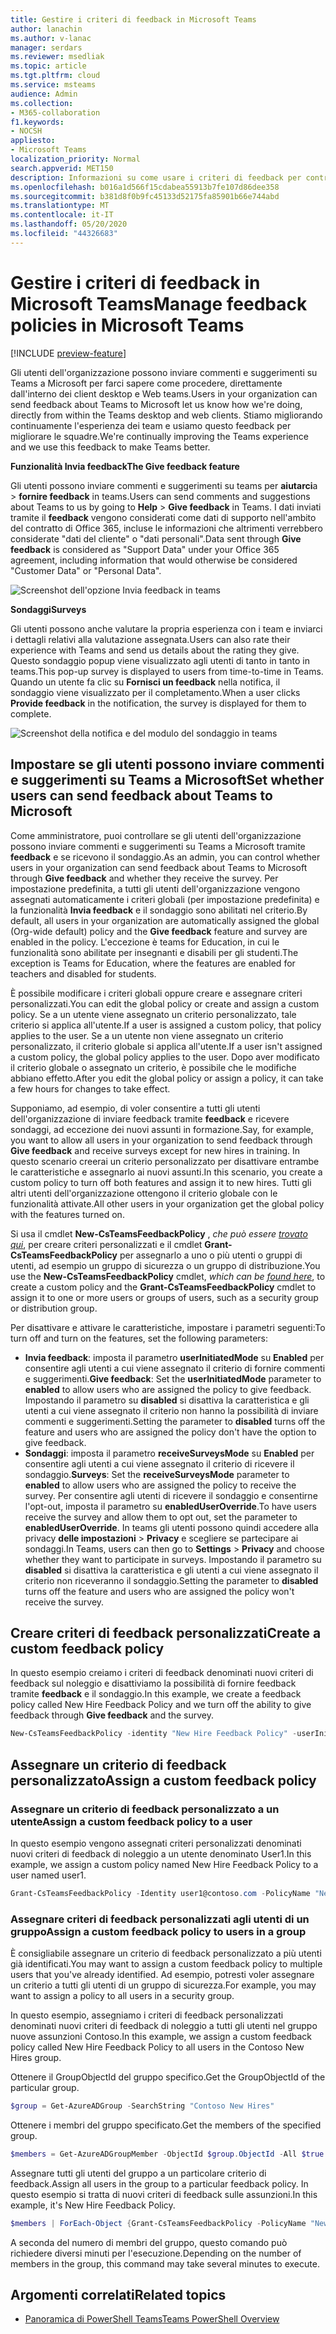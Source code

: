 ```yaml
---
title: Gestire i criteri di feedback in Microsoft Teams
author: lanachin
ms.author: v-lanac
manager: serdars
ms.reviewer: msedliak
ms.topic: article
ms.tgt.pltfrm: cloud
ms.service: msteams
audience: Admin
ms.collection:
- M365-collaboration
f1.keywords:
- NOCSH
appliesto:
- Microsoft Teams
localization_priority: Normal
search.appverid: MET150
description: Informazioni su come usare i criteri di feedback per controllare se gli utenti dei team dell'organizzazione possono inviare commenti e suggerimenti sui team a Microsoft.
ms.openlocfilehash: b016a1d566f15cdabea55913b7fe107d86dee358
ms.sourcegitcommit: b381d8f0b9fc45133d52175fa85901b66e744abd
ms.translationtype: MT
ms.contentlocale: it-IT
ms.lasthandoff: 05/20/2020
ms.locfileid: "44326683"
---
```

# <a name="manage-feedback-policies-in-microsoft-teams"></a><span data-ttu-id="a96af-103">Gestire i criteri di feedback in Microsoft Teams</span><span class="sxs-lookup"><span data-stu-id="a96af-103">Manage feedback policies in Microsoft Teams</span></span>

[!INCLUDE [preview-feature](includes/preview-feature.md)]

<span data-ttu-id="a96af-104">Gli utenti dell'organizzazione possono inviare commenti e suggerimenti su Teams a Microsoft per farci sapere come procedere, direttamente dall'interno dei client desktop e Web teams.</span><span class="sxs-lookup"><span data-stu-id="a96af-104">Users in your organization can send feedback about Teams to Microsoft let us know how we're doing, directly from within the Teams desktop and web clients.</span></span> <span data-ttu-id="a96af-105">Stiamo migliorando continuamente l'esperienza dei team e usiamo questo feedback per migliorare le squadre.</span><span class="sxs-lookup"><span data-stu-id="a96af-105">We're continually improving the Teams experience and we use this feedback to make Teams better.</span></span>

<span data-ttu-id="a96af-106">**Funzionalità Invia feedback**</span><span class="sxs-lookup"><span data-stu-id="a96af-106">**The Give feedback feature**</span></span>

<span data-ttu-id="a96af-107">Gli utenti possono inviare commenti e suggerimenti su teams per **aiutarci**a  >  **fornire feedback** in teams.</span><span class="sxs-lookup"><span data-stu-id="a96af-107">Users can send comments and suggestions about Teams to us by going to **Help** > **Give feedback** in Teams.</span></span> <span data-ttu-id="a96af-108">I dati inviati tramite il **feedback** vengono considerati come dati di supporto nell'ambito del contratto di Office 365, incluse le informazioni che altrimenti verrebbero considerate "dati del cliente" o "dati personali".</span><span class="sxs-lookup"><span data-stu-id="a96af-108">Data sent through **Give feedback** is considered as "Support Data" under your Office 365 agreement, including information that would otherwise be considered "Customer Data" or "Personal Data".</span></span>

![Screenshot dell'opzione Invia feedback in teams](media/manage-feedback-policies-in-teams-give-feedback.png)

<span data-ttu-id="a96af-110">**Sondaggi**</span><span class="sxs-lookup"><span data-stu-id="a96af-110">**Surveys**</span></span>

<span data-ttu-id="a96af-111">Gli utenti possono anche valutare la propria esperienza con i team e inviarci i dettagli relativi alla valutazione assegnata.</span><span class="sxs-lookup"><span data-stu-id="a96af-111">Users can also rate their experience with Teams and send us details about the rating they give.</span></span> <span data-ttu-id="a96af-112">Questo sondaggio popup viene visualizzato agli utenti di tanto in tanto in teams.</span><span class="sxs-lookup"><span data-stu-id="a96af-112">This pop-up survey is displayed to users from time-to-time in Teams.</span></span> <span data-ttu-id="a96af-113">Quando un utente fa clic su **Fornisci un feedback** nella notifica, il sondaggio viene visualizzato per il completamento.</span><span class="sxs-lookup"><span data-stu-id="a96af-113">When a user clicks **Provide feedback** in the notification, the survey is displayed for them to complete.</span></span>

![Screenshot della notifica e del modulo del sondaggio in teams](media/manage-feedback-policies-in-teams-survey.png)

## <a name="set-whether-users-can-send-feedback-about-teams-to-microsoft"></a><span data-ttu-id="a96af-115">Impostare se gli utenti possono inviare commenti e suggerimenti su Teams a Microsoft</span><span class="sxs-lookup"><span data-stu-id="a96af-115">Set whether users can send feedback about Teams to Microsoft</span></span>

<span data-ttu-id="a96af-116">Come amministratore, puoi controllare se gli utenti dell'organizzazione possono inviare commenti e suggerimenti su Teams a Microsoft tramite **feedback** e se ricevono il sondaggio.</span><span class="sxs-lookup"><span data-stu-id="a96af-116">As an admin, you can control whether users in your organization can send feedback about Teams to Microsoft through **Give feedback** and whether they receive the survey.</span></span> <span data-ttu-id="a96af-117">Per impostazione predefinita, a tutti gli utenti dell'organizzazione vengono assegnati automaticamente i criteri globali (per impostazione predefinita) e la funzionalità **Invia feedback** e il sondaggio sono abilitati nel criterio.</span><span class="sxs-lookup"><span data-stu-id="a96af-117">By default, all users in your organization are automatically assigned the global (Org-wide default) policy and the **Give feedback** feature and survey are enabled in the policy.</span></span> <span data-ttu-id="a96af-118">L'eccezione è teams for Education, in cui le funzionalità sono abilitate per insegnanti e disabili per gli studenti.</span><span class="sxs-lookup"><span data-stu-id="a96af-118">The exception is Teams for Education, where the features are enabled for teachers and disabled for students.</span></span>

<span data-ttu-id="a96af-119">È possibile modificare i criteri globali oppure creare e assegnare criteri personalizzati.</span><span class="sxs-lookup"><span data-stu-id="a96af-119">You can edit the global policy or create and assign a custom policy.</span></span> <span data-ttu-id="a96af-120">Se a un utente viene assegnato un criterio personalizzato, tale criterio si applica all'utente.</span><span class="sxs-lookup"><span data-stu-id="a96af-120">If a user is assigned a custom policy, that policy applies to the user.</span></span> <span data-ttu-id="a96af-121">Se a un utente non viene assegnato un criterio personalizzato, il criterio globale si applica all'utente.</span><span class="sxs-lookup"><span data-stu-id="a96af-121">If a user isn't assigned a custom policy, the global policy applies to the user.</span></span> <span data-ttu-id="a96af-122">Dopo aver modificato il criterio globale o assegnato un criterio, è possibile che le modifiche abbiano effetto.</span><span class="sxs-lookup"><span data-stu-id="a96af-122">After you edit the global policy or assign a policy, it can take a few hours for changes to take effect.</span></span>

<span data-ttu-id="a96af-123">Supponiamo, ad esempio, di voler consentire a tutti gli utenti dell'organizzazione di inviare feedback tramite **feedback** e ricevere sondaggi, ad eccezione dei nuovi assunti in formazione.</span><span class="sxs-lookup"><span data-stu-id="a96af-123">Say, for example, you want to allow all users in your organization to send feedback through **Give feedback** and receive surveys except for new hires in training.</span></span> <span data-ttu-id="a96af-124">In questo scenario creerai un criterio personalizzato per disattivare entrambe le caratteristiche e assegnarlo ai nuovi assunti.</span><span class="sxs-lookup"><span data-stu-id="a96af-124">In this scenario, you create a custom policy to turn off both features and assign it to new hires.</span></span> <span data-ttu-id="a96af-125">Tutti gli altri utenti dell'organizzazione ottengono il criterio globale con le funzionalità attivate.</span><span class="sxs-lookup"><span data-stu-id="a96af-125">All other users in your organization get the global policy with the features turned on.</span></span>  

<span data-ttu-id="a96af-126">Si usa il cmdlet **New-CsTeamsFeedbackPolicy** , *che può essere [trovato qui](https://docs.microsoft.com/office365/enterprise/powershell/manage-skype-for-business-online-with-office-365-powershell)*, per creare criteri personalizzati e il cmdlet **Grant-CsTeamsFeedbackPolicy** per assegnarlo a uno o più utenti o gruppi di utenti, ad esempio un gruppo di sicurezza o un gruppo di distribuzione.</span><span class="sxs-lookup"><span data-stu-id="a96af-126">You use the **New-CsTeamsFeedbackPolicy** cmdlet, *which can be [found here](https://docs.microsoft.com/office365/enterprise/powershell/manage-skype-for-business-online-with-office-365-powershell)*, to create a custom policy and the **Grant-CsTeamsFeedbackPolicy** cmdlet to assign it to one or more users or groups of users, such as a security group or distribution group.</span></span>

<span data-ttu-id="a96af-127">Per disattivare e attivare le caratteristiche, impostare i parametri seguenti:</span><span class="sxs-lookup"><span data-stu-id="a96af-127">To turn off and turn on the features, set the following parameters:</span></span>

 - <span data-ttu-id="a96af-128">**Invia feedback**: imposta il parametro **userInitiatedMode** su **Enabled** per consentire agli utenti a cui viene assegnato il criterio di fornire commenti e suggerimenti.</span><span class="sxs-lookup"><span data-stu-id="a96af-128">**Give feedback**: Set the **userInitiatedMode** parameter to **enabled** to allow users who are assigned the policy to give feedback.</span></span> <span data-ttu-id="a96af-129">Impostando il parametro su **disabled** si disattiva la caratteristica e gli utenti a cui viene assegnato il criterio non hanno la possibilità di inviare commenti e suggerimenti.</span><span class="sxs-lookup"><span data-stu-id="a96af-129">Setting the parameter to **disabled** turns off the feature and users who are assigned the policy don't have the option to give feedback.</span></span>
 - <span data-ttu-id="a96af-130">**Sondaggi**: imposta il parametro **receiveSurveysMode** su **Enabled** per consentire agli utenti a cui viene assegnato il criterio di ricevere il sondaggio.</span><span class="sxs-lookup"><span data-stu-id="a96af-130">**Surveys**: Set the **receiveSurveysMode** parameter to **enabled** to allow users who are assigned the policy to receive the survey.</span></span> <span data-ttu-id="a96af-131">Per consentire agli utenti di ricevere il sondaggio e consentirne l'opt-out, imposta il parametro su **enabledUserOverride**.</span><span class="sxs-lookup"><span data-stu-id="a96af-131">To have users receive the survey and allow them to opt out, set the parameter to **enabledUserOverride**.</span></span> <span data-ttu-id="a96af-132">In teams gli utenti possono quindi accedere alla privacy **delle impostazioni**  >  **Privacy** e scegliere se partecipare ai sondaggi.</span><span class="sxs-lookup"><span data-stu-id="a96af-132">In Teams, users can then go to **Settings** > **Privacy** and choose whether they want to participate in surveys.</span></span> <span data-ttu-id="a96af-133">Impostando il parametro su **disabled** si disattiva la caratteristica e gli utenti a cui viene assegnato il criterio non riceveranno il sondaggio.</span><span class="sxs-lookup"><span data-stu-id="a96af-133">Setting the parameter to **disabled** turns off the feature and users who are assigned the policy won't receive the survey.</span></span>

## <a name="create-a-custom-feedback-policy"></a><span data-ttu-id="a96af-134">Creare criteri di feedback personalizzati</span><span class="sxs-lookup"><span data-stu-id="a96af-134">Create a custom feedback policy</span></span>

<span data-ttu-id="a96af-135">In questo esempio creiamo i criteri di feedback denominati nuovi criteri di feedback sul noleggio e disattiviamo la possibilità di fornire feedback tramite **feedback** e il sondaggio.</span><span class="sxs-lookup"><span data-stu-id="a96af-135">In this example, we create a feedback policy called New Hire Feedback Policy and we turn off the ability to give feedback through **Give feedback** and the survey.</span></span>

```PowerShell
New-CsTeamsFeedbackPolicy -identity "New Hire Feedback Policy" -userInitiatedMode disabled -receiveSurveysMode disabled
```

## <a name="assign-a-custom-feedback-policy"></a><span data-ttu-id="a96af-136">Assegnare un criterio di feedback personalizzato</span><span class="sxs-lookup"><span data-stu-id="a96af-136">Assign a custom feedback policy</span></span>

### <a name="assign-a-custom-feedback-policy-to-a-user"></a><span data-ttu-id="a96af-137">Assegnare un criterio di feedback personalizzato a un utente</span><span class="sxs-lookup"><span data-stu-id="a96af-137">Assign a custom feedback policy to a user</span></span>

<span data-ttu-id="a96af-138">In questo esempio vengono assegnati criteri personalizzati denominati nuovi criteri di feedback di noleggio a un utente denominato User1.</span><span class="sxs-lookup"><span data-stu-id="a96af-138">In this example, we assign a custom policy named New Hire Feedback Policy to a user named user1.</span></span>

```PowerShell
Grant-CsTeamsFeedbackPolicy -Identity user1@contoso.com -PolicyName "New Hire Feedback Policy"
```
### <a name="assign-a-custom-feedback-policy-to-users-in-a-group"></a><span data-ttu-id="a96af-139">Assegnare criteri di feedback personalizzati agli utenti di un gruppo</span><span class="sxs-lookup"><span data-stu-id="a96af-139">Assign a custom feedback policy to users in a group</span></span>

<span data-ttu-id="a96af-140">È consigliabile assegnare un criterio di feedback personalizzato a più utenti già identificati.</span><span class="sxs-lookup"><span data-stu-id="a96af-140">You may want to assign a custom feedback policy to multiple users that you've already identified.</span></span> <span data-ttu-id="a96af-141">Ad esempio, potresti voler assegnare un criterio a tutti gli utenti di un gruppo di sicurezza.</span><span class="sxs-lookup"><span data-stu-id="a96af-141">For example, you may want to assign a policy to all users in a security group.</span></span>

<span data-ttu-id="a96af-142">In questo esempio, assegniamo i criteri di feedback personalizzati denominati nuovi criteri di feedback di noleggio a tutti gli utenti nel gruppo nuove assunzioni Contoso.</span><span class="sxs-lookup"><span data-stu-id="a96af-142">In this example, we assign a custom feedback policy called New Hire Feedback Policy to all users in the Contoso New Hires group.</span></span>  

<span data-ttu-id="a96af-143">Ottenere il GroupObjectId del gruppo specifico.</span><span class="sxs-lookup"><span data-stu-id="a96af-143">Get the GroupObjectId of the particular group.</span></span>
```PowerShell
$group = Get-AzureADGroup -SearchString "Contoso New Hires"
```
<span data-ttu-id="a96af-144">Ottenere i membri del gruppo specificato.</span><span class="sxs-lookup"><span data-stu-id="a96af-144">Get the members of the specified group.</span></span>
```PowerShell
$members = Get-AzureADGroupMember -ObjectId $group.ObjectId -All $true | Where-Object {$_.ObjectType -eq "User"}
```
<span data-ttu-id="a96af-145">Assegnare tutti gli utenti del gruppo a un particolare criterio di feedback.</span><span class="sxs-lookup"><span data-stu-id="a96af-145">Assign all users in the group to a particular feedback policy.</span></span> <span data-ttu-id="a96af-146">In questo esempio si tratta di nuovi criteri di feedback sulle assunzioni.</span><span class="sxs-lookup"><span data-stu-id="a96af-146">In this example, it's New Hire Feedback Policy.</span></span>
```PowerShell
$members | ForEach-Object {Grant-CsTeamsFeedbackPolicy -PolicyName "New Hire Feedback Policy" -Identity $_.UserPrincipalName}
``` 
<span data-ttu-id="a96af-147">A seconda del numero di membri del gruppo, questo comando può richiedere diversi minuti per l'esecuzione.</span><span class="sxs-lookup"><span data-stu-id="a96af-147">Depending on the number of members in the group, this command may take several minutes to execute.</span></span>

## <a name="related-topics"></a><span data-ttu-id="a96af-148">Argomenti correlati</span><span class="sxs-lookup"><span data-stu-id="a96af-148">Related topics</span></span>

- [<span data-ttu-id="a96af-149">Panoramica di PowerShell Teams</span><span class="sxs-lookup"><span data-stu-id="a96af-149">Teams PowerShell Overview</span></span>](teams-powershell-overview.md)
